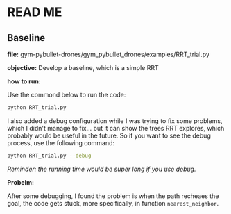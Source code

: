 # READ ME

## Baseline

**file:** gym-pybullet-drones/gym_pybullet_drones/examples/RRT_trial.py

**objective:** Develop a baseline, which is a simple RRT

**how to run:**

Use the commond below to run the code:

```bash
python RRT_trial.py
```

I also added a debug configuration while I was trying to fix some problems, which I didn't manage to fix... but it can show the trees RRT explores, which probably would be useful in the future. So if you want to see the debug process, use the following command:

```bash
python RRT_trial.py --debug
```
*Reminder: the running time would be super long if you use debug.*

**Probelm:**

After some debugging, I found the problem is when the path recheaes the goal, the code gets stuck, more specifically, in function ```nearest_neighbor```. 